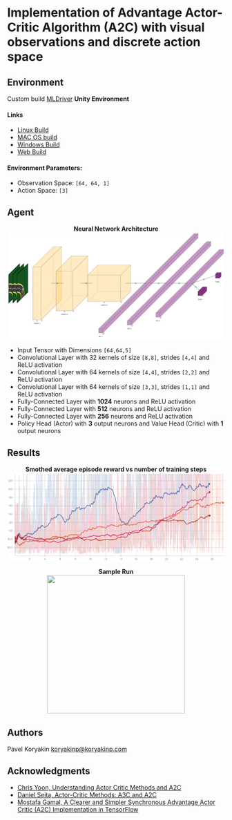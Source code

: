 # Implementation of Advantage Actor-Critic Algorithm (A2C) with visual observations and discrete action space

## Environment

Custom build [MLDriver](https://github.com/koryakinp/MLDriver) <b>Unity Environment</b>

#### Links

 - [Linux Build](https://github.com/koryakinp/MLDriver/releases/download/5.1/MLDriver_Linux_x86_64.zip)
 - [MAC OS build](https://github.com/koryakinp/MLDriver/releases/download/5.1/MLDriver_MAC_OS_X.zip)
 - [Windows Build](https://github.com/koryakinp/MLDriver/releases/download/5.1/MLDriver_Windows_x86_64.zip)
 - [Web Build](https://koryakinp.github.io/MLDriver)

#### Environment Parameters:

 - Observation Space: `[64, 64, 1]`
 - Action Space: `[3]`

## Agent

<p align="center">
  <b>Neural Network Architecture</b><br>
  <img src="docs/diagram.png">
</p>

 - Input Tensor with Dimensions `[64,64,5]`
 - Convolutional Layer with 32 kernels of size `[8,8]`, strides `[4,4]` and ReLU activation
 - Convolutional Layer with 64 kernels of size `[4,4]`, strides `[2,2]` and ReLU activation
 - Convolutional Layer with 64 kernels of size `[3,3]`, strides `[1,1]` and ReLU activation
 - Fully-Connected Layer with <b>1024</b> neurons and ReLU activation
 - Fully-Connected Layer with <b>512</b> neurons and ReLU activation
 - Fully-Connected Layer with <b>256</b> neurons and ReLU activation
 - Policy Head (Actor) with <b>3</b> output neurons and Value Head (Critic) with <b>1</b> output neurons

 ## Results

<p align="center">
  <b>Smothed average episode reward vs number of training steps</b><br>
  <img src="docs/reward-chart.png">
</p>

<p align="center">
  <b>Sample Run</b><br>
  <img src="docs/run.gif" width="320" height="320">
</p>

## Authors
Pavel Koryakin <koryakinp@koryakinp.com>

## Acknowledgments
- [Chris Yoon, Understanding Actor Critic Methods and A2C](https://towardsdatascience.com/understanding-actor-critic-methods-931b97b6df3f)
- [Daniel Seita, Actor-Critic Methods: A3C and A2C](https://danieltakeshi.github.io/2018/06/28/a2c-a3c/)
- [Mostafa Gamal, A Clearer and Simpler Synchronous Advantage Actor Critic (A2C) Implementation in TensorFlow](https://github.com/MG2033/A2C)